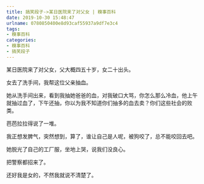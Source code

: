 ```yaml
---
title: 搞笑段子->某日医院来了对父女 | 糗事百科
date: 2019-10-30 15:48:47
urlname: 0780850400e8d93caf55937a9df7e3c4
tags: 
- 糗事百科
categories:
- 糗事百科
- 搞笑段子
---
```

某日医院来了对父女，父大概四五十岁，女二十出头。

女去了洗手间，我帮这位父亲抽血。

她从洗手间出来，看到我抽她爸爸的血，对我破口大骂，你怎么那么冷血，他上午就抽过血了，下午还抽，你以为我不知道你们抽多的血去卖？你们这些社会的败类。

芭芭拉拉得说了一堆。

我正想发脾气，突然想到，算了，谁让自己是人呢，被狗咬了，总不能咬回去吧。

她脱光了自己的工厂服，坐地上哭，说我们没良心。

把警察都招来了。

还好我是女的，不然我就说不清楚了。


